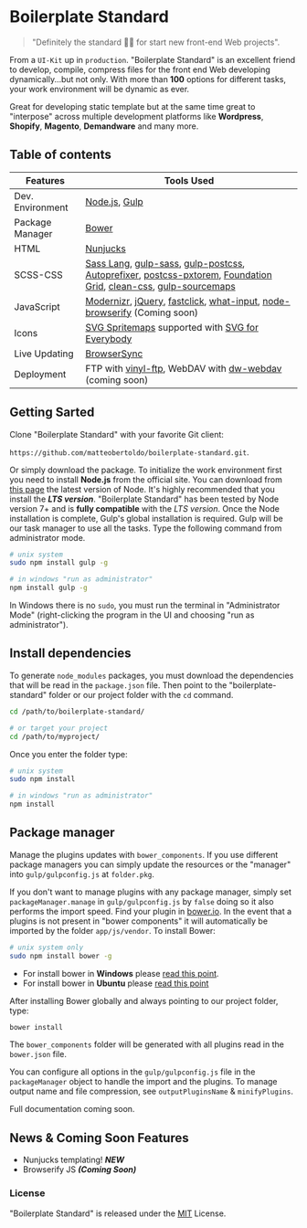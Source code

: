 # Boilerplate Standard

> "Definitely the standard 👌🏽 for start new front-end Web projects".

From a `UI-Kit` up in `production`. "Boilerplate Standard" is an excellent friend to develop, compile, compress files for the front end Web developing dynamically...but not only. With more than **100** options for different tasks, your work environment will be dynamic as ever.

Great for developing static template but at the same time great to "interpose" across multiple development platforms like **Wordpress**, **Shopify**, **Magento**, **Demandware** and many more.

## Table of contents

Features | Tools Used
------ | -----
Dev. Environment|[Node.js](https://nodejs.org/), [Gulp](http://gulpjs.com)
Package Manager|[Bower](https://bower.io)
HTML|[Nunjucks](https://mozilla.github.io/nunjucks/)
SCSS-CSS|[Sass Lang](http://sass-lang.com/), [gulp-sass](https://github.com/dlmanning/gulp-sass), [gulp-postcss](https://github.com/postcss/gulp-postcss), [Autoprefixer](https://github.com/postcss/autoprefixer), [postcss-pxtorem](https://github.com/cuth/postcss-pxtorem), [Foundation Grid](http://foundation.zurb.com/sites/docs/grid.html), [clean-css](https://github.com/jakubpawlowicz/clean-css), [gulp-sourcemaps](https://github.com/gulp-sourcemaps/gulp-sourcemaps)
JavaScript|[Modernizr](https://modernizr.com), [jQuery](http://jquery.com), [fastclick](https://github.com/ftlabs/fastclick), [what-input](https://github.com/ten1seven/what-input), [node-browserify](https://github.com/substack/node-browserify) (Coming soon)
Icons|[SVG Spritemaps](https://github.com/jkphl/gulp-svg-sprite) supported with [SVG for Everybody](https://github.com/jonathantneal/svg4everybody)
Live Updating|[BrowserSync](http://www.browsersync.io/)
Deployment|FTP with [vinyl-ftp](https://github.com/morris/vinyl-ftp), WebDAV with [dw-webdav](https://www.npmjs.com/package/dwdav) (coming soon)

## Getting Sarted

Clone "Boilerplate Standard" with your favorite Git client:

`https://github.com/matteobertoldo/boilerplate-standard.git`.

Or simply download the package.
To initialize the work environment first you need to install **Node.js** from the official site.
You can download from [this page](https://nodejs.org/en/download/) the latest version of Node.
It's highly recommended that you install the ***LTS version***. "Boilerplate Standard" has been tested by Node version 7+ and is **fully compatible** with the *LTS version*.
Once the Node installation is complete, Gulp's global installation is required. Gulp will be our task manager to use all the tasks.
Type the following command from administrator mode.

```bash
# unix system
sudo npm install gulp -g

# in windows "run as administrator"
npm install gulp -g
```

In Windows there is no `sudo`, you must run the terminal in "Administrator Mode" (right-clicking the program in the UI and choosing "run as administrator").

## Install dependencies

To generate `node_modules` packages, you must download the dependencies that will be read in the `package.json` file.
Then point to the "boilerplate-standard" folder or our project folder with the `cd` command.

```bash
cd /path/to/boilerplate-standard/

# or target your project
cd /path/to/myproject/
```

Once you enter the folder type:
```bash
# unix system
sudo npm install

# in windows "run as administrator"
npm install
```

## Package manager

Manage the plugins updates with `bower_components`. If you use different package managers you can simply update the resources or the "manager" into `gulp/gulpconfig.js` at `folder.pkg`.

If you don't want to manage plugins with any package manager, simply set `packageManager.manage` in `gulp/gulpconfig.js` by `false` doing so it also performs the import speed. Find your plugin in [bower.io](https://bower.io/search/). In the event that a plugins is not present in "bower components" it will automatically be imported by the folder `app/js/vendor`.
To install Bower:

```bash
# unix system only
sudo npm install bower -g
```

-   For install bower in **Windows** please [read this point](https://github.com/bower/bower#windows-users).
-   For install bower in **Ubuntu** please [read this point](https://github.com/bower/bower#ubuntu-users)

After installing Bower globally and always pointing to our project folder, type:

```bash
bower install
```

The `bower_components` folder will be generated with all plugins read in the `bower.json` file.

You can configure all options in the `gulp/gulpconfig.js` file in the `packageManager` object to handle the import and the plugins. To manage output name and file compression, see `outputPluginsName` & `minifyPlugins`.

Full documentation coming soon.

## News & Coming Soon Features

-   Nunjucks templating! ***NEW***
-   Browserify JS ***(Coming Soon)***

### License

"Boilerplate Standard" is released under the [MIT](https://opensource.org/licenses/MIT) License.
